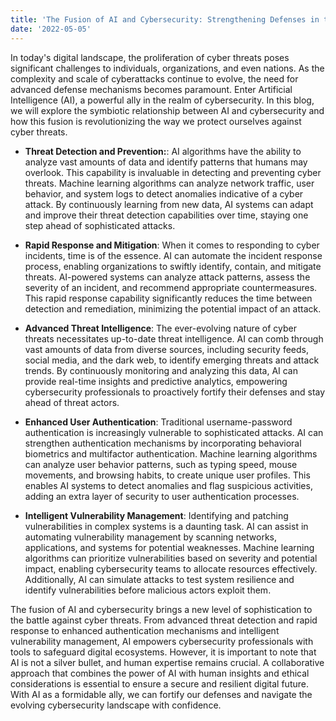 ```yaml
---
title: 'The Fusion of AI and Cybersecurity: Strengthening Defenses in the Digital Age'
date: '2022-05-05'
---
```


In today's digital landscape, the proliferation of cyber threats poses significant challenges to individuals, organizations, and even nations. As the complexity and scale of cyberattacks continue to evolve, the need for advanced defense mechanisms becomes paramount. Enter Artificial Intelligence (AI), a powerful ally in the realm of cybersecurity. In this blog, we will explore the symbiotic relationship between AI and cybersecurity and how this fusion is revolutionizing the way we protect ourselves against cyber threats.

- **Threat Detection and Prevention:**: AI algorithms have the ability to analyze vast amounts of data and identify patterns that humans may overlook. This capability is invaluable in detecting and preventing cyber threats. Machine learning algorithms can analyze network traffic, user behavior, and system logs to detect anomalies indicative of a cyber attack. By continuously learning from new data, AI systems can adapt and improve their threat detection capabilities over time, staying one step ahead of sophisticated attacks.

- **Rapid Response and Mitigation**: When it comes to responding to cyber incidents, time is of the essence. AI can automate the incident response process, enabling organizations to swiftly identify, contain, and mitigate threats. AI-powered systems can analyze attack patterns, assess the severity of an incident, and recommend appropriate countermeasures. This rapid response capability significantly reduces the time between detection and remediation, minimizing the potential impact of an attack.

- **Advanced Threat Intelligence**: The ever-evolving nature of cyber threats necessitates up-to-date threat intelligence. AI can comb through vast amounts of data from diverse sources, including security feeds, social media, and the dark web, to identify emerging threats and attack trends. By continuously monitoring and analyzing this data, AI can provide real-time insights and predictive analytics, empowering cybersecurity professionals to proactively fortify their defenses and stay ahead of threat actors.

- **Enhanced User Authentication**: Traditional username-password authentication is increasingly vulnerable to sophisticated attacks. AI can strengthen authentication mechanisms by incorporating behavioral biometrics and multifactor authentication. Machine learning algorithms can analyze user behavior patterns, such as typing speed, mouse movements, and browsing habits, to create unique user profiles. This enables AI systems to detect anomalies and flag suspicious activities, adding an extra layer of security to user authentication processes. 

- **Intelligent Vulnerability Management**: Identifying and patching vulnerabilities in complex systems is a daunting task. AI can assist in automating vulnerability management by scanning networks, applications, and systems for potential weaknesses. Machine learning algorithms can prioritize vulnerabilities based on severity and potential impact, enabling cybersecurity teams to allocate resources effectively. Additionally, AI can simulate attacks to test system resilience and identify vulnerabilities before malicious actors exploit them.

The fusion of AI and cybersecurity brings a new level of sophistication to the battle against cyber threats. From advanced threat detection and rapid response to enhanced authentication mechanisms and intelligent vulnerability management, AI empowers cybersecurity professionals with tools to safeguard digital ecosystems. However, it is important to note that AI is not a silver bullet, and human expertise remains crucial. A collaborative approach that combines the power of AI with human insights and ethical considerations is essential to ensure a secure and resilient digital future. With AI as a formidable ally, we can fortify our defenses and navigate the evolving cybersecurity landscape with confidence.
